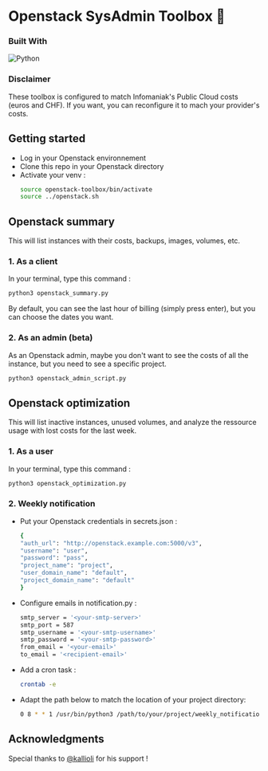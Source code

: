 # Openstack SysAdmin Toolbox 🧰

### Built With

![Python](https://img.shields.io/badge/python-3670A0?style=for-the-badge&logo=python&logoColor=ffdd54)

### Disclaimer

These toolbox is configured to match Infomaniak's Public Cloud costs (euros and CHF). If you want, you can reconfigure it to mach your provider's costs.

<!-- GETTING STARTED -->
## Getting started

* Log in your Openstack environnement
* Clone this repo in your Openstack directory
* Activate your venv : 
  ```sh
  source openstack-toolbox/bin/activate
  source ../openstack.sh
  ```

## Openstack summary 

This will list instances with their costs, backups, images, volumes, etc.

### 1. As a client

In your terminal, type this command : 
  ```sh
python3 openstack_summary.py
  ```

By default, you can see the last hour of billing (simply press enter), but you can choose the dates you want.

### 2. As an admin (beta)

As an Openstack admin, maybe you don't want to see the costs of all the instance, but you need to see a specific project.
  ```sh
python3 openstack_admin_script.py
  ```

## Openstack optimization

This will list inactive instances, unused volumes, and analyze the ressource usage with lost costs for the last week.

### 1. As a user

In your terminal, type this command : 
  ```sh
python3 openstack_optimization.py
  ```

### 2. Weekly notification

* Put your Openstack credentials in secrets.json :
  ```sh
  {
  "auth_url": "http://openstack.example.com:5000/v3",
  "username": "user",
  "password": "pass",
  "project_name": "project",
  "user_domain_name": "default",
  "project_domain_name": "default"
  }
  ```
* Configure emails in notification.py :
  ```sh
  smtp_server = '<your-smtp-server>'
  smtp_port = 587
  smtp_username = '<your-smtp-username>'
  smtp_password = '<your-smtp-password>'
  from_email = '<your-email>'
  to_email = '<recipient-email>'
  ```
* Add a cron task :
  ```sh
  crontab -e
  ```
* Adapt the path below to match the location of your project directory:
  ```sh
  0 8 * * 1 /usr/bin/python3 /path/to/your/project/weekly_notification_optimization.py >> /tmp/cron_optimization.log 2>&1
  ```

<!-- ACKNOWLEDGMENTS -->
## Acknowledgments

Special thanks to [@kallioli](https://github.com/kallioli) for his support !
